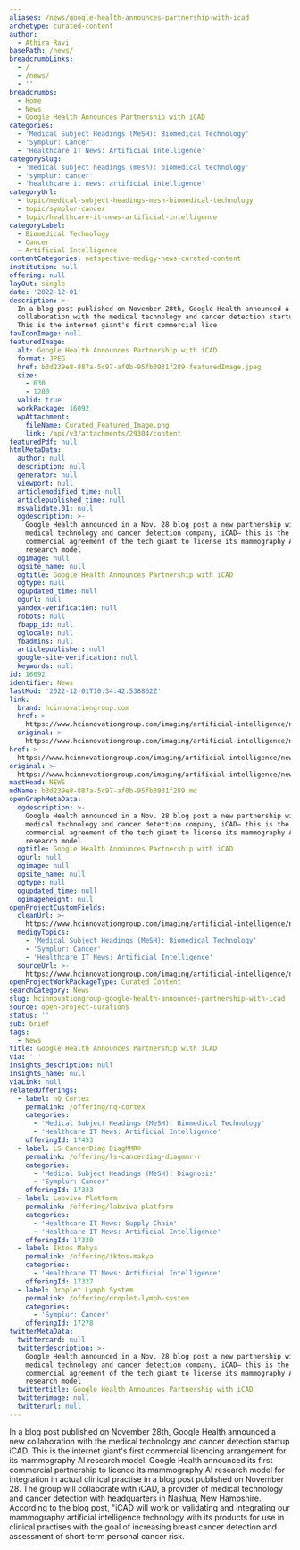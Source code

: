 ```yaml
---
aliases: /news/google-health-announces-partnership-with-icad
archetype: curated-content
author:
  - Athira Ravi
basePath: /news/
breadcrumbLinks:
  - /
  - /news/
  - ''
breadcrumbs:
  - Home
  - News
  - Google Health Announces Partnership with iCAD
categories:
  - 'Medical Subject Headings (MeSH): Biomedical Technology'
  - 'Symplur: Cancer'
  - 'Healthcare IT News: Artificial Intelligence'
categorySlug:
  - 'medical subject headings (mesh): biomedical technology'
  - 'symplur: cancer'
  - 'healthcare it news: artificial intelligence'
categoryUrl:
  - topic/medical-subject-headings-mesh-biomedical-technology
  - topic/symplur-cancer
  - topic/healthcare-it-news-artificial-intelligence
categoryLabel:
  - Biomedical Technology
  - Cancer
  - Artificial Intelligence
contentCategories: netspective-medigy-news-curated-content
institution: null
offering: null
layOut: single
date: '2022-12-01'
description: >-
  In a blog post published on November 28th, Google Health announced a new
  collaboration with the medical technology and cancer detection startup iCAD.
  This is the internet giant's first commercial lice
favIconImage: null
featuredImage:
  alt: Google Health Announces Partnership with iCAD
  format: JPEG
  href: b3d239e8-887a-5c97-af0b-95fb3931f289-featuredImage.jpeg
  size:
    - 630
    - 1200
  valid: true
  workPackage: 16092
  wpAttachment:
    fileName: Curated_Featured_Image.png
    link: /api/v3/attachments/29304/content
featuredPdf: null
htmlMetaData:
  author: null
  description: null
  generator: null
  viewport: null
  articlemodified_time: null
  articlepublished_time: null
  msvalidate.01: null
  ogdescription: >-
    Google Health announced in a Nov. 28 blog post a new partnership with
    medical technology and cancer detection company, iCAD— this is the first
    commercial agreement of the tech giant to license its mammography AI
    research model
  ogimage: null
  ogsite_name: null
  ogtitle: Google Health Announces Partnership with iCAD
  ogtype: null
  ogupdated_time: null
  ogurl: null
  yandex-verification: null
  robots: null
  fbapp_id: null
  oglocale: null
  fbadmins: null
  articlepublisher: null
  google-site-verification: null
  keywords: null
id: 16092
identifier: News
lastMod: '2022-12-01T10:34:42.538862Z'
link:
  brand: hcinnovationgroup.com
  href: >-
    https://www.hcinnovationgroup.com/imaging/artificial-intelligence/news/21288313/google-health-announces-partnership-with-icad
  original: >-
    https://www.hcinnovationgroup.com/imaging/artificial-intelligence/news/21288313/google-health-announces-partnership-with-icad
href: >-
  https://www.hcinnovationgroup.com/imaging/artificial-intelligence/news/21288313/google-health-announces-partnership-with-icad
original: >-
  https://www.hcinnovationgroup.com/imaging/artificial-intelligence/news/21288313/google-health-announces-partnership-with-icad
mastHead: NEWS
mdName: b3d239e8-887a-5c97-af0b-95fb3931f289.md
openGraphMetaData:
  ogdescription: >-
    Google Health announced in a Nov. 28 blog post a new partnership with
    medical technology and cancer detection company, iCAD— this is the first
    commercial agreement of the tech giant to license its mammography AI
    research model
  ogtitle: Google Health Announces Partnership with iCAD
  ogurl: null
  ogimage: null
  ogsite_name: null
  ogtype: null
  ogupdated_time: null
  ogimageheight: null
openProjectCustomFields:
  cleanUrl: >-
    https://www.hcinnovationgroup.com/imaging/artificial-intelligence/news/21288313/google-health-announces-partnership-with-icad
  medigyTopics:
    - 'Medical Subject Headings (MeSH): Biomedical Technology'
    - 'Symplur: Cancer'
    - 'Healthcare IT News: Artificial Intelligence'
  sourceUrl: >-
    https://www.hcinnovationgroup.com/imaging/artificial-intelligence/news/21288313/google-health-announces-partnership-with-icad
openProjectWorkPackageType: Curated Content
searchCategory: News
slug: hcinnovationgroup-google-health-announces-partnership-with-icad
source: open-project-curations
status: ''
sub: brief
tags:
  - News
title: Google Health Announces Partnership with iCAD
via: ' '
insights_description: null
insights_name: null
viaLink: null
relatedOfferings:
  - label: nQ Cortex
    permalink: /offering/nq-cortex
    categories:
      - 'Medical Subject Headings (MeSH): Biomedical Technology'
      - 'Healthcare IT News: Artificial Intelligence'
    offeringId: 17453
  - label: LS CancerDiag DiagMMR®
    permalink: /offering/ls-cancerdiag-diagmmr-r
    categories:
      - 'Medical Subject Headings (MeSH): Diagnosis'
      - 'Symplur: Cancer'
    offeringId: 17333
  - label: Labviva Platform
    permalink: /offering/labviva-platform
    categories:
      - 'Healthcare IT News: Supply Chain'
      - 'Healthcare IT News: Artificial Intelligence'
    offeringId: 17330
  - label: Iktos Makya
    permalink: /offering/iktos-makya
    categories:
      - 'Healthcare IT News: Artificial Intelligence'
    offeringId: 17327
  - label: Droplet Lymph System
    permalink: /offering/droplet-lymph-system
    categories:
      - 'Symplur: Cancer'
    offeringId: 17278
twitterMetaData:
  twittercard: null
  twitterdescription: >-
    Google Health announced in a Nov. 28 blog post a new partnership with
    medical technology and cancer detection company, iCAD— this is the first
    commercial agreement of the tech giant to license its mammography AI
    research model
  twittertitle: Google Health Announces Partnership with iCAD
  twitterimage: null
  twitterurl: null
---
```

<p>In a blog post published on November 28th, Google Health announced a new collaboration with the medical technology and cancer detection startup iCAD. This is the internet giant's first commercial licencing arrangement for its mammography AI research model. Google Health announced its first commercial partnership to licence its mammography AI research model for integration in actual clinical practise in a blog post published on November 28. The group will collaborate with iCAD, a provider of medical technology and cancer detection with headquarters in Nashua, New Hampshire. According to the blog post, "iCAD will work on validating and integrating our mammography artificial intelligence technology with its products for use in clinical practises with the goal of increasing breast cancer detection and assessment of short-term personal cancer risk.</p>
